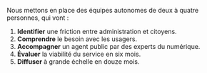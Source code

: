 Nous mettons en place des équipes autonomes de deux à quatre personnes, qui vont :

1. **Identifier** une friction entre administration et citoyens.
2. **Comprendre** le besoin avec les usagers.
3. **Accompagner** un agent public par des experts du numérique.
4. **Évaluer** la viabilité du service en six mois.
5. **Diffuser** à grande échelle en douze mois.
